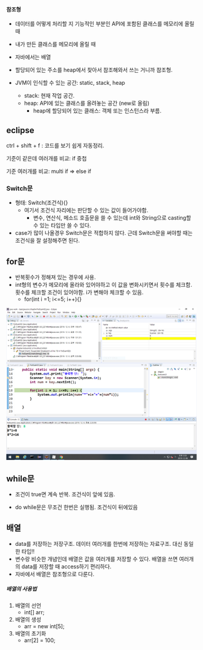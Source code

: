 #### 참조형 

* 데이터를 어떻게 처리할 지 기능적인 부분인 API에 포함된 클래스를 메모리에 올릴 때
* 내가 만든 클래스를 메모리에 올릴 때
* 자바에서는 배열
* 할당되어 있는 주소를 heap에서 찾아서 참조해와서 쓰는 거니까 참조형.



* JVM이 인식할 수 있는 공간: static, stack, heap
  * stack: 현재 작업 공간.
  * heap: API에 있는 클래스를 올려놓는 공간 (new로 올림)
    * heap에 할당되어 있는 클래스: 객체 또는 인스턴스라 부름.



## eclipse

ctrl + shift + f : 코드를 보기 쉽게 자동정리.

기준이 같은데 여러개를 비교: if 중첩

기준 여러개를 비교: multi if => else if



### Switch문

* 형태: Switch(조건식){}
  * 여기서 조건식 자리에는 판단할 수 있는 값이 들어가야함.
    * 변수, 연산식, 메소드 호출문을 쓸 수 있는데 int와 String으로 casting할 수 있는 타입만 쓸 수 있다.
* case가 많이 나올경우 Switch문은 적합하지 않다. 근데 Switch문을 써야할 때는 조건식을 잘 설정해주면 된다.

## for문

* 반복횟수가 정해져 있는 경우에 사용.
* int형의 변수가 메모리에 올라와 있어야하고 이 값을 변화시키면서 횟수를 체크함. 횟수를 체크할 조건이 있어야함. i가 변해야 체크할 수 있음.
  * for(int i =1; i<=5; i++){}

![image-20191206142345872](images/image-20191206142345872.png)

## while문

* 조건이 true면 계속 반복. 조건식이 앞에 있음.

* do while문은 무조건 한번은 실행됨. 조건식이 뒤에있음



## 배열

* data를 저장하는 저장구조. 데이터 여러개를 한번에 저장하는 자료구조. 대신 동일한 타입!!
* 변수랑 비슷한 개념인데 배열은 값을 여러개를 저장할 수 있다. 배열을 쓰면 여러개의 data를 저장할 때 access하기 편리하다.
* 자바에서 배열은 참조형으로 다룬다.



##### 배열의 사용법

1. 배열의 선언
   * int[] arr;
2. 배열의 생성
   * arr = new int[5];
3. 배열의 초기화
   * arr[2] = 100;

